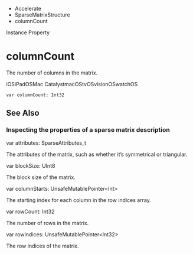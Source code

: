 

- Accelerate
- SparseMatrixStructure
-  columnCount 

Instance Property

# columnCount

The number of columns in the matrix.

iOSiPadOSMac CatalystmacOStvOSvisionOSwatchOS

``` source
var columnCount: Int32
```

## See Also

### Inspecting the properties of a sparse matrix description

var attributes: SparseAttributes_t

The attributes of the matrix, such as whether it’s symmetrical or triangular.

var blockSize: UInt8

The block size of the matrix.

var columnStarts: UnsafeMutablePointer&lt;Int>

The starting index for each column in the row indices array.

var rowCount: Int32

The number of rows in the matrix.

var rowIndices: UnsafeMutablePointer&lt;Int32>

The row indices of the matrix.

